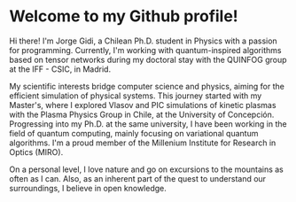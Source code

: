 <!-- # The content of this file will show on my Github's profile page -->

# Welcome to my Github profile!

Hi there! I'm Jorge Gidi, a Chilean Ph.D. student in Physics with a passion for programming. Currently, I'm working with quantum-inspired algorithms based on tensor networks during my doctoral stay with the QUINFOG group at the IFF - CSIC, in Madrid.

My scientific interests bridge computer science and physics, aiming for the efficient simulation of physical systems. This journey started with my Master's, where I explored Vlasov and PIC simulations of kinetic plasmas with the Plasma Physics Group in Chile, at the University of Concepción. Progressing into my Ph.D. at the same university, I have been working in the field of quantum computing, mainly focusing on variational quantum algorithms. I'm a proud member of the Millenium Institute for Research in Optics (MIRO).

On a personal level, I love nature and go on excursions to the mountains as often as I can. Also, as an inherent part of the quest to understand our surroundings, I believe in open knowledge.
